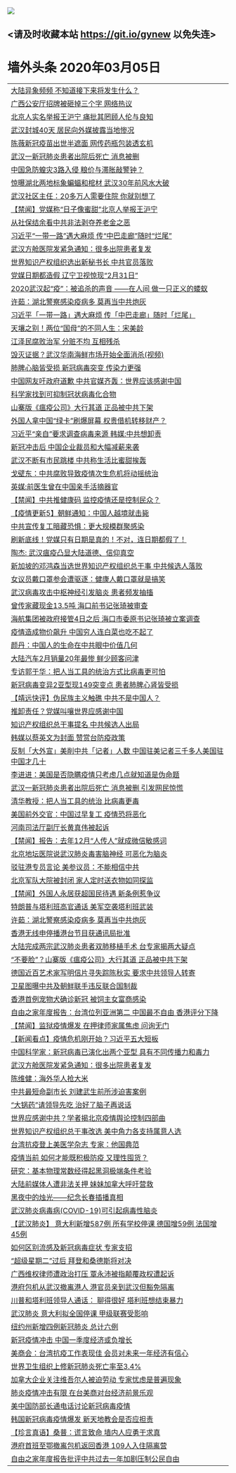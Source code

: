 
<tr>
  <td align=center><img src="https://cdn.jsdelivr.net/gh/gyoupiodf/im1/%E5%BE%AE%E4%BF%A1%E8%AF%B4%E6%98%8E4.jpg" /></td>  
</tr>

## <请及时收藏本站 https://git.io/gynew 以免失连> </a>
# 墙外头条 2020年03月05日</a>

<table>

<tr><td colspan="2" align="left"><a href="https://xball.casa/oo.aspx?name=c1139078&key=eqxowaguscvmxdgc&from=gy">大陆异象频频 不知道接下来将发生什么？</a></td></tr>
<tr><td colspan="2" align="left"><a href="https://xball.casa/oo.aspx?name=c1139072&key=eqxowaguscvmxdgc&from=gy">广西公安厅招牌被砸掉三个字 网络热议</a></td></tr>
<tr><td colspan="2" align="left"><a href="https://xball.casa/oo.aspx?name=c1139075&key=eqxowaguscvmxdgc&from=gy">北京人实名举报王沪宁 痛批其罔顾人伦与良知</a></td></tr>
<tr><td colspan="2" align="left"><a href="https://xball.casa/oo.aspx?name=c1139074&key=eqxowaguscvmxdgc&from=gy">武汉封城40天 居民向外媒披露当地惨况</a></td></tr>
<tr><td colspan="2" align="left"><a href="https://xball.casa/oo.aspx?name=c1139175&key=eqxowaguscvmxdgc&from=gy">陈薇新冠疫苗出世半遮面 网传药瓶包装透玄机</a></td></tr>
<tr><td colspan="2" align="left"><a href="https://xball.casa/oo.aspx?name=c1139145&key=eqxowaguscvmxdgc&from=gy">武汉一新冠肺炎患者出院后死亡 消息被删</a></td></tr>
<tr><td colspan="2" align="left"><a href="https://xball.casa/oo.aspx?name=c1139173&key=eqxowaguscvmxdgc&from=gy">中国急防蝗灾3路入侵 粮价与滞胀敲警钟？</a></td></tr>
<tr><td colspan="2" align="left"><a href="https://xball.casa/oo.aspx?name=c1139174&key=eqxowaguscvmxdgc&from=gy">惊曝湖北两地标象蝙蝠和棺材 武汉30年前风水大破</a></td></tr>
<tr><td colspan="2" align="left"><a href="https://xball.casa/oo.aspx?name=c1139180&key=eqxowaguscvmxdgc&from=gy">武汉社区主任：20多万人需要住院 你就别想了</a></td></tr>
<tr><td colspan="2" align="left"><a href="https://xball.casa/oo.aspx?name=c1139146&key=eqxowaguscvmxdgc&from=gy">【禁闻】党媒称“日子像蜜甜”北京人举报王沪宁</a></td></tr>
<tr><td colspan="2" align="left"><a href="https://xball.casa/oo.aspx?name=c1139116&key=eqxowaguscvmxdgc&from=gy">从社保结余看中共非法剥夺养老金之恶</a></td></tr>
<tr><td colspan="2" align="left"><a href="https://xball.casa/oo.aspx?name=c1139086&key=eqxowaguscvmxdgc&from=gy">习近平“一带一路”遇大麻烦 传“中巴走廊”随时“烂尾”</a></td></tr>
<tr><td colspan="2" align="left"><a href="https://xball.casa/oo.aspx?name=c1139171&key=eqxowaguscvmxdgc&from=gy">武汉方舱医院发紧急通知：很多出院患者复发</a></td></tr>
<tr><td colspan="2" align="left"><a href="https://xball.casa/oo.aspx?name=c1139147&key=eqxowaguscvmxdgc&from=gy">世界知识产权组织选出新秘书长 中共官员落败</a></td></tr>
<tr><td colspan="2" align="left"><a href="https://xball.casa/oo.aspx?name=c1139087&key=eqxowaguscvmxdgc&from=gy">党媒日期都造假 辽宁卫视惊现“2月31日”</a></td></tr>
<tr><td colspan="2" align="left"><a href="https://xball.casa/oo.aspx?name=c1139092&key=eqxowaguscvmxdgc&from=gy">2020武汉起“疫”：被追杀的声音 ——在人间 做一只正义的蝼蚁</a></td></tr>
<tr><td colspan="2" align="left"><a href="https://xball.casa/oo.aspx?name=c1139090&key=eqxowaguscvmxdgc&from=gy">许茹：湖北警察感染疫病多 莫再当中共炮灰</a></td></tr>
<tr><td colspan="2" align="left"><a href="https://xball.casa/oo.aspx?name=c1139134&key=eqxowaguscvmxdgc&from=gy">习近平「一带一路」遇大麻烦 传「中巴走廊」随时「烂尾」</a></td></tr>
<tr><td colspan="2" align="left"><a href="https://xball.casa/oo.aspx?name=c1139158&key=eqxowaguscvmxdgc&from=gy">天壤之别！两位“国母”的不同人生：宋美龄</a></td></tr>
<tr><td colspan="2" align="left"><a href="https://xball.casa/oo.aspx?name=c1139157&key=eqxowaguscvmxdgc&from=gy">江泽民腐败治军 分赃不均 互相残杀</a></td></tr>
<tr><td colspan="2" align="left"><a href="https://xball.casa/oo.aspx?name=c1139084&key=eqxowaguscvmxdgc&from=gy">毁灭证据？武汉华南海鲜市场开始全面消杀(视频)</a></td></tr>
<tr><td colspan="2" align="left"><a href="https://xball.casa/oo.aspx?name=c1139083&key=eqxowaguscvmxdgc&from=gy">肺脾心脑皆受损 新冠病毒突变 传染力更强</a></td></tr>
<tr><td colspan="2" align="left"><a href="https://xball.casa/oo.aspx?name=c1139162&key=eqxowaguscvmxdgc&from=gy">中国网友吁政府道歉 中共官媒齐轰：世界应该感谢中国</a></td></tr>
<tr><td colspan="2" align="left"><a href="https://xball.casa/oo.aspx?name=c1139160&key=eqxowaguscvmxdgc&from=gy">科学家找到可抑制冠状病毒化合物</a></td></tr>
<tr><td colspan="2" align="left"><a href="https://xball.casa/oo.aspx?name=c1139170&key=eqxowaguscvmxdgc&from=gy">山寨版《瘟疫公司》大行其道 正品被中共下架</a></td></tr>
<tr><td colspan="2" align="left"><a href="https://xball.casa/oo.aspx?name=c1139114&key=eqxowaguscvmxdgc&from=gy">外国人拿中国“绿卡”刷爆屏幕 权贵借机转移财产？</a></td></tr>
<tr><td colspan="2" align="left"><a href="https://xball.casa/oo.aspx?name=c1139115&key=eqxowaguscvmxdgc&from=gy">习近平“亲自”要求调查病毒来源 韩媒:中共想卸责</a></td></tr>
<tr><td colspan="2" align="left"><a href="https://xball.casa/oo.aspx?name=c1139112&key=eqxowaguscvmxdgc&from=gy">新冠冲击后 中国企业裁员和大幅减薪来袭</a></td></tr>
<tr><td colspan="2" align="left"><a href="https://xball.casa/oo.aspx?name=c1139102&key=eqxowaguscvmxdgc&from=gy">武汉不断有市民跳楼 中共称生活比蜜甜挨轰</a></td></tr>
<tr><td colspan="2" align="left"><a href="https://xball.casa/oo.aspx?name=c1139113&key=eqxowaguscvmxdgc&from=gy">戈壁东：中共腐败导致疫情次生危机将动摇统治</a></td></tr>
<tr><td colspan="2" align="left"><a href="https://xball.casa/oo.aspx?name=c1139089&key=eqxowaguscvmxdgc&from=gy">英媒:前医生曾在中国亲手活摘器官</a></td></tr>
<tr><td colspan="2" align="left"><a href="https://xball.casa/oo.aspx?name=c1139192&key=eqxowaguscvmxdgc&from=gy">【禁闻】中共推健康码 监控疫情还是控制民众？</a></td></tr>
<tr><td colspan="2" align="left"><a href="https://xball.casa/oo.aspx?name=c1138288&key=eqxowaguscvmxdgc&from=gy">【疫情更新5】朝鲜通知：中国人越境就击毙</a></td></tr>
<tr><td colspan="2" align="left"><a href="https://xball.casa/oo.aspx?name=c1139098&key=eqxowaguscvmxdgc&from=gy">中共宣传复工暗藏恐惧：更大规模群聚感染</a></td></tr>
<tr><td colspan="2" align="left"><a href="https://xball.casa/oo.aspx?name=c1139182&key=eqxowaguscvmxdgc&from=gy">刷新底线！党媒只有日期是真的！不对，连日期都假了！</a></td></tr>
<tr><td colspan="2" align="left"><a href="https://xball.casa/oo.aspx?name=c1139178&key=eqxowaguscvmxdgc&from=gy">陶杰: 武汉瘟疫凸显大陆道德、信仰真空</a></td></tr>
<tr><td colspan="2" align="left"><a href="https://xball.casa/oo.aspx?name=c1139138&key=eqxowaguscvmxdgc&from=gy">新加坡的邓鸿森当选世界知识产权组织总干事 中共候选人落败</a></td></tr>
<tr><td colspan="2" align="left"><a href="https://xball.casa/oo.aspx?name=c1139107&key=eqxowaguscvmxdgc&from=gy">女议员戴口罩参会遭驱逐：健康人戴口罩就是搞笑</a></td></tr>
<tr><td colspan="2" align="left"><a href="https://xball.casa/oo.aspx?name=c1139177&key=eqxowaguscvmxdgc&from=gy">武汉病毒攻击中枢神经引发脑炎 患者频发抽搐</a></td></tr>
<tr><td colspan="2" align="left"><a href="https://xball.casa/oo.aspx?name=c1139149&key=eqxowaguscvmxdgc&from=gy">曾传家藏现金13.5吨 海口前书记张琦被审查</a></td></tr>
<tr><td colspan="2" align="left"><a href="https://xball.casa/oo.aspx?name=c1139136&key=eqxowaguscvmxdgc&from=gy">海航集团被政府接管4日之后 海口市委原书记张琦被立案调查</a></td></tr>
<tr><td colspan="2" align="left"><a href="https://xball.casa/oo.aspx?name=c1139154&key=eqxowaguscvmxdgc&from=gy">疫情造成物价飙升 中国穷人连白菜也吃不起了</a></td></tr>
<tr><td colspan="2" align="left"><a href="https://xball.casa/oo.aspx?name=c1139085&key=eqxowaguscvmxdgc&from=gy">颜丹：中国人的生命在中共眼中价值几何</a></td></tr>
<tr><td colspan="2" align="left"><a href="https://xball.casa/oo.aspx?name=c1139144&key=eqxowaguscvmxdgc&from=gy">大陆汽车2月销量20年最惨 鲜少顾客问津</a></td></tr>
<tr><td colspan="2" align="left"><a href="https://xball.casa/oo.aspx?name=c1139150&key=eqxowaguscvmxdgc&from=gy">专访郭于华：把人当工具的统治方式比病毒更可怕</a></td></tr>
<tr><td colspan="2" align="left"><a href="https://xball.casa/oo.aspx?name=c1139076&key=eqxowaguscvmxdgc&from=gy">新冠病毒变异2亚型现149突变点 患者肺脾心肾皆受损</a></td></tr>
<tr><td colspan="2" align="left"><a href="https://xball.casa/oo.aspx?name=c1139093&key=eqxowaguscvmxdgc&from=gy">【靖远快评】伪民族主义触礁 中共不是中国人？</a></td></tr>
<tr><td colspan="2" align="left"><a href="https://xball.casa/oo.aspx?name=c1139091&key=eqxowaguscvmxdgc&from=gy">推卸责任？党媒叫嚷世界应感谢中国</a></td></tr>
<tr><td colspan="2" align="left"><a href="https://xball.casa/oo.aspx?name=c1139100&key=eqxowaguscvmxdgc&from=gy">知识产权组织总干事提名 中共候选人出局</a></td></tr>
<tr><td colspan="2" align="left"><a href="https://xball.casa/oo.aspx?name=c1139080&key=eqxowaguscvmxdgc&from=gy">韩媒以蔡英文为封面 赞赏台防疫政策</a></td></tr>
<tr><td colspan="2" align="left"><a href="https://xball.casa/oo.aspx?name=c1139128&key=eqxowaguscvmxdgc&from=gy">反制「大外宣」美削中共「记者」人数 中国驻美记者三千多人美国驻中国才几十</a></td></tr>
<tr><td colspan="2" align="left"><a href="https://xball.casa/oo.aspx?name=c1139094&key=eqxowaguscvmxdgc&from=gy">李进进：美国是否隐瞒疫情只考虑几点就知道是伪命题</a></td></tr>
<tr><td colspan="2" align="left"><a href="https://xball.casa/oo.aspx?name=c1139195&key=eqxowaguscvmxdgc&from=gy">武汉一新冠肺炎患者出院后死亡 消息被删 引发网民惊慌</a></td></tr>
<tr><td colspan="2" align="left"><a href="https://xball.casa/oo.aspx?name=c1139103&key=eqxowaguscvmxdgc&from=gy">清华教授：把人当工具的统治 比病毒更毒</a></td></tr>
<tr><td colspan="2" align="left"><a href="https://xball.casa/oo.aspx?name=c1139117&key=eqxowaguscvmxdgc&from=gy">美国前外交官：中国过早复工 疫情恐将恶化</a></td></tr>
<tr><td colspan="2" align="left"><a href="https://xball.casa/oo.aspx?name=c1139073&key=eqxowaguscvmxdgc&from=gy">河南司法厅副厅长黄真伟被起诉</a></td></tr>
<tr><td colspan="2" align="left"><a href="https://xball.casa/oo.aspx?name=c1139148&key=eqxowaguscvmxdgc&from=gy">【禁闻】报告：去年12月“人传人”就成微信敏感词</a></td></tr>
<tr><td colspan="2" align="left"><a href="https://xball.casa/oo.aspx?name=c1139176&key=eqxowaguscvmxdgc&from=gy">北京地坛医院说武汉肺炎毒害脑神经 可恶化为脑炎</a></td></tr>
<tr><td colspan="2" align="left"><a href="https://xball.casa/oo.aspx?name=c1139189&key=eqxowaguscvmxdgc&from=gy">驳驻港专员言论 美参议员：不能相信中共</a></td></tr>
<tr><td colspan="2" align="left"><a href="https://xball.casa/oo.aspx?name=c1139190&key=eqxowaguscvmxdgc&from=gy">北京军队大院被封闭 家人定时送衣物如同探监</a></td></tr>
<tr><td colspan="2" align="left"><a href="https://xball.casa/oo.aspx?name=c1139179&key=eqxowaguscvmxdgc&from=gy">【禁闻】外国人永居获超国民待遇 新条例惹争议</a></td></tr>
<tr><td colspan="2" align="left"><a href="https://xball.casa/oo.aspx?name=c1139121&key=eqxowaguscvmxdgc&from=gy">特朗普与塔利班高官通话 美军空袭塔利班武装</a></td></tr>
<tr><td colspan="2" align="left"><a href="https://xball.casa/oo.aspx?name=c1139105&key=eqxowaguscvmxdgc&from=gy">许茹：湖北警察感染疫病多 莫再当中共炮灰</a></td></tr>
<tr><td colspan="2" align="left"><a href="https://xball.casa/oo.aspx?name=c1139135&key=eqxowaguscvmxdgc&from=gy">香港无线申停播港台节目获通讯局批准</a></td></tr>
<tr><td colspan="2" align="left"><a href="https://xball.casa/oo.aspx?name=c1139172&key=eqxowaguscvmxdgc&from=gy">大陆完成两宗武汉肺炎患者双肺移植手术 台专家揭两大疑点</a></td></tr>
<tr><td colspan="2" align="left"><a href="https://xball.casa/oo.aspx?name=c1139196&key=eqxowaguscvmxdgc&from=gy">“不要脸”？山寨版《瘟疫公司》大行其道 正品被中共下架</a></td></tr>
<tr><td colspan="2" align="left"><a href="https://xball.casa/oo.aspx?name=c1139129&key=eqxowaguscvmxdgc&from=gy">德国近百艺术家写明信片寻失踪陈秋实 要求中共领导人转寄</a></td></tr>
<tr><td colspan="2" align="left"><a href="https://xball.casa/oo.aspx?name=c1139111&key=eqxowaguscvmxdgc&from=gy">卫星图曝中共及朝鲜联手违反联合国制裁</a></td></tr>
<tr><td colspan="2" align="left"><a href="https://xball.casa/oo.aspx?name=c1139101&key=eqxowaguscvmxdgc&from=gy">香港首例宠物犬确诊新冠 被饲主女富商感染</a></td></tr>
<tr><td colspan="2" align="left"><a href="https://xball.casa/oo.aspx?name=c1139137&key=eqxowaguscvmxdgc&from=gy">自由之家年度报告：台湾位列亚洲第二 中国最不自由 香港评分下降</a></td></tr>
<tr><td colspan="2" align="left"><a href="https://xball.casa/oo.aspx?name=c1139181&key=eqxowaguscvmxdgc&from=gy">【禁闻】监狱疫情爆发 在押律师家属焦虑 问询无门</a></td></tr>
<tr><td colspan="2" align="left"><a href="https://xball.casa/oo.aspx?name=c1139169&key=eqxowaguscvmxdgc&from=gy">【新闻看点】疫情危机刚开始？习近平五大短板</a></td></tr>
<tr><td colspan="2" align="left"><a href="https://xball.casa/oo.aspx?name=c1139122&key=eqxowaguscvmxdgc&from=gy">中国科学家：新冠病毒已演化出两个亚型 具有不同传播力和毒力</a></td></tr>
<tr><td colspan="2" align="left"><a href="https://xball.casa/oo.aspx?name=c1139194&key=eqxowaguscvmxdgc&from=gy">武汉方舱医院发紧急通知：很多出院患者复发</a></td></tr>
<tr><td colspan="2" align="left"><a href="https://xball.casa/oo.aspx?name=c1139106&key=eqxowaguscvmxdgc&from=gy">陈维健：海外华人抢大米</a></td></tr>
<tr><td colspan="2" align="left"><a href="https://xball.casa/oo.aspx?name=c1139188&key=eqxowaguscvmxdgc&from=gy">中共最短命副市长 刘建武生前所涉迫害案例</a></td></tr>
<tr><td colspan="2" align="left"><a href="https://xball.casa/oo.aspx?name=c1139159&key=eqxowaguscvmxdgc&from=gy">“大锅药”请领导先吃 治好了脑子再说话</a></td></tr>
<tr><td colspan="2" align="left"><a href="https://xball.casa/oo.aspx?name=c1139191&key=eqxowaguscvmxdgc&from=gy">世界应感谢中共？学者揭北京疫情舆论控制四部曲</a></td></tr>
<tr><td colspan="2" align="left"><a href="https://xball.casa/oo.aspx?name=c1139118&key=eqxowaguscvmxdgc&from=gy">世界知识产权组织总干事改选 美中角力各支持属意人选</a></td></tr>
<tr><td colspan="2" align="left"><a href="https://xball.casa/oo.aspx?name=c1139071&key=eqxowaguscvmxdgc&from=gy">台湾抗疫登上美医学杂志 专家：他国典范</a></td></tr>
<tr><td colspan="2" align="left"><a href="https://xball.casa/oo.aspx?name=c1139153&key=eqxowaguscvmxdgc&from=gy">疫情当前 如何才能既积极防疫 又理性囤货？</a></td></tr>
<tr><td colspan="2" align="left"><a href="https://xball.casa/oo.aspx?name=c1139161&key=eqxowaguscvmxdgc&from=gy">研究：基本物理常数经得起黑洞极端条件考验</a></td></tr>
<tr><td colspan="2" align="left"><a href="https://xball.casa/oo.aspx?name=c1139127&key=eqxowaguscvmxdgc&from=gy">大陆前媒体人遭非法关押 妹妹加拿大呼吁营救</a></td></tr>
<tr><td colspan="2" align="left"><a href="https://xball.casa/oo.aspx?name=c1139104&key=eqxowaguscvmxdgc&from=gy">黑夜中的烛光——纪念长春插播真相</a></td></tr>
<tr><td colspan="2" align="left"><a href="https://xball.casa/oo.aspx?name=c1139156&key=eqxowaguscvmxdgc&from=gy">武汉肺炎病毒病(COVID-19)可引起病毒性脑炎</a></td></tr>
<tr><td colspan="2" align="left"><a href="https://xball.casa/oo.aspx?name=c1139155&key=eqxowaguscvmxdgc&from=gy">【武汉肺炎】 意大利新增587例 所有学校停课 德国增59例 法国增45例</a></td></tr>
<tr><td colspan="2" align="left"><a href="https://xball.casa/oo.aspx?name=c1139151&key=eqxowaguscvmxdgc&from=gy">如何区别流感及新冠病毒症状 专家支招</a></td></tr>
<tr><td colspan="2" align="left"><a href="https://xball.casa/oo.aspx?name=c1139124&key=eqxowaguscvmxdgc&from=gy">“超级星期二”过后 拜登和桑德斯将对决</a></td></tr>
<tr><td colspan="2" align="left"><a href="https://xball.casa/oo.aspx?name=c1139132&key=eqxowaguscvmxdgc&from=gy">广西维权律师遭政治打压 覃永沛被指颠覆政权遭起诉</a></td></tr>
<tr><td colspan="2" align="left"><a href="https://xball.casa/oo.aspx?name=c1139130&key=eqxowaguscvmxdgc&from=gy">港府包机从武汉撤离港人 港官员亲到武汉但豁免隔离</a></td></tr>
<tr><td colspan="2" align="left"><a href="https://xball.casa/oo.aspx?name=c1139152&key=eqxowaguscvmxdgc&from=gy">川普和塔利班领导人通话： 聊得很好 塔利班想结束暴力</a></td></tr>
<tr><td colspan="2" align="left"><a href="https://xball.casa/oo.aspx?name=c1139082&key=eqxowaguscvmxdgc&from=gy">武汉肺炎 意大利拟全国停课 甲级联赛受影响</a></td></tr>
<tr><td colspan="2" align="left"><a href="https://xball.casa/oo.aspx?name=c1139081&key=eqxowaguscvmxdgc&from=gy">纽约州新增四例新冠肺炎  总计六例</a></td></tr>
<tr><td colspan="2" align="left"><a href="https://xball.casa/oo.aspx?name=c1139099&key=eqxowaguscvmxdgc&from=gy">新冠疫情冲击 中国一季度经济或负增长</a></td></tr>
<tr><td colspan="2" align="left"><a href="https://xball.casa/oo.aspx?name=c1139133&key=eqxowaguscvmxdgc&from=gy">美商会：台湾抗疫工作表现佳 会员对未来一年经济有信心</a></td></tr>
<tr><td colspan="2" align="left"><a href="https://xball.casa/oo.aspx?name=c1139126&key=eqxowaguscvmxdgc&from=gy">世界卫生组织上修新冠肺炎死亡率至3.4%</a></td></tr>
<tr><td colspan="2" align="left"><a href="https://xball.casa/oo.aspx?name=c1139131&key=eqxowaguscvmxdgc&from=gy">加拿大企业关注维吾尔人被迫劳动 专家忧虑是普遍现象</a></td></tr>
<tr><td colspan="2" align="left"><a href="https://xball.casa/oo.aspx?name=c1139108&key=eqxowaguscvmxdgc&from=gy">肺炎疫情冲击有限 在台美商对台经济前景乐观</a></td></tr>
<tr><td colspan="2" align="left"><a href="https://xball.casa/oo.aspx?name=c1139123&key=eqxowaguscvmxdgc&from=gy">美中国防部长通电话讨论新冠病毒疫情</a></td></tr>
<tr><td colspan="2" align="left"><a href="https://xball.casa/oo.aspx?name=c1139125&key=eqxowaguscvmxdgc&from=gy">韩国新冠病毒疫情爆发 新天地教会是否应担责</a></td></tr>
<tr><td colspan="2" align="left"><a href="https://xball.casa/oo.aspx?name=c1139110&key=eqxowaguscvmxdgc&from=gy">【珍言真语】桑普：谎言致命 墙内人应勇于求真</a></td></tr>
<tr><td colspan="2" align="left"><a href="https://xball.casa/oo.aspx?name=c1139119&key=eqxowaguscvmxdgc&from=gy">港府首班至鄂撤离包机返回香港 109人入住隔离营</a></td></tr>
<tr><td colspan="2" align="left"><a href="https://xball.casa/oo.aspx?name=c1139120&key=eqxowaguscvmxdgc&from=gy">自由之家年度报告批评中共过去一年加剧压制公民自由</a></td></tr>

</table>
